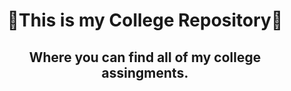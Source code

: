 <h1 align="center"> 📕This is my College Repository🧐 </h1>
<h2 align="center"> Where you can find all of my college assingments. </h2>
